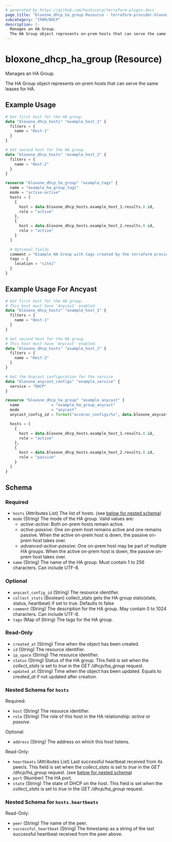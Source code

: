 ```yaml
---
# generated by https://github.com/hashicorp/terraform-plugin-docs
page_title: "bloxone_dhcp_ha_group Resource - terraform-provider-bloxone"
subcategory: "IPAM/DHCP"
description: |-
  Manages an HA Group.
  The HA Group object represents on-prem hosts that can serve the same leases for HA.
---
```


# bloxone_dhcp_ha_group (Resource)

Manages an HA Group.

The HA Group object represents on-prem hosts that can serve the same leases for HA.

## Example Usage

```terraform
# Get first host for the HA group.
data "bloxone_dhcp_hosts" "example_host_1" {
  filters = {
    name = "Host-1"
  }
}

# Get second host for the HA group.
data "bloxone_dhcp_hosts" "example_host_2" {
  filters = {
    name = "Host-2"
  }
}

resource "bloxone_dhcp_ha_group" "example_tags" {
  name = "example_ha_group_tags"
  mode = "active-active"
  hosts = [
    {
      host = data.bloxone_dhcp_hosts.example_host_1.results.0.id,
      role = "active"
    },
    {
      host = data.bloxone_dhcp_hosts.example_host_2.results.0.id,
      role = "active"
    }
  ]

  # Optional fields
  comment = "Example HA Group with tags created by the terraform provider"
  tags = {
    location = "site1"
  }
}
```

## Example Usage For Ancyast

```terraform
# Get first host for the HA group.
# This host must have 'Anycast' enabled.
data "bloxone_dhcp_hosts" "example_host_1" {
  filters = {
    name = "Host-1"
  }
}

# Get second host for the HA group.
# This host must have 'Anycast' enabled.
data "bloxone_dhcp_hosts" "example_host_2" {
  filters = {
    name = "Host-2"
  }
}

# Get the Anycast configuration for the service
data "bloxone_anycast_configs" "example_service" {
  service = "DHCP"
}

resource "bloxone_dhcp_ha_group" "example_anycast" {
  name              = "example_ha_group_anycast"
  mode              = "anycast"
  anycast_config_id = format("accm/ac_configs/%s", data.bloxone_anycast_configs.example_service.results.0.id)

  hosts = [
    {
      host = data.bloxone_dhcp_hosts.example_host_1.results.0.id,
      role = "active"
    },
    {
      host = data.bloxone_dhcp_hosts.example_host_2.results.0.id,
      role = "passive"
    }
  ]
}
```

<!-- schema generated by tfplugindocs -->
## Schema

### Required

- `hosts` (Attributes List) The list of hosts. (see [below for nested schema](#nestedatt--hosts))
- `mode` (String) The mode of the HA group. Valid values are:
  * _active-active_: Both on-prem hosts remain active.
  * _active-passive_: One on-prem host remains active and one remains passive. When the active on-prem host is down, the passive on-prem host takes over.
  * _advanced-active-passive_: One on-prem host may be part of multiple HA groups. When the active on-prem host is down, the passive on-prem host takes over.
- `name` (String) The name of the HA group. Must contain 1 to 256 characters. Can include UTF-8.

### Optional

- `anycast_config_id` (String) The resource identifier.
- `collect_stats` (Boolean) collect_stats gets the HA group stats(state, status, heartbeat) if set to true. Defaults to false
- `comment` (String) The description for the HA group. May contain 0 to 1024 characters. Can include UTF-8.
- `tags` (Map of String) The tags for the HA group.

### Read-Only

- `created_at` (String) Time when the object has been created.
- `id` (String) The resource identifier.
- `ip_space` (String) The resource identifier.
- `status` (String) Status of the HA group. This field is set when the _collect_stats_ is set to _true_ in the _GET_ _/dhcp/ha_group_ request.
- `updated_at` (String) Time when the object has been updated. Equals to _created_at_ if not updated after creation.

<a id="nestedatt--hosts"></a>
### Nested Schema for `hosts`

Required:

- `host` (String) The resource identifier.
- `role` (String) The role of this host in the HA relationship: _active_ or _passive_.

Optional:

- `address` (String) The address on which this host listens.

Read-Only:

- `heartbeats` (Attributes List) Last successful heartbeat received from its peer/s. This field is set when the _collect_stats_ is set to _true_ in the _GET_ _/dhcp/ha_group_ request. (see [below for nested schema](#nestedatt--hosts--heartbeats))
- `port` (Number) The HA port.
- `state` (String) The state of DHCP on the host. This field is set when the _collect_stats_ is set to _true_ in the _GET_ _/dhcp/ha_group_ request.

<a id="nestedatt--hosts--heartbeats"></a>
### Nested Schema for `hosts.heartbeats`

Read-Only:

- `peer` (String) The name of the peer.
- `successful_heartbeat` (String) The timestamp as a string of the last successful heartbeat received from the peer above.
